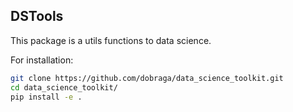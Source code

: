 ## DSTools

This package is a utils functions to data science.

For installation:

```bash
git clone https://github.com/dobraga/data_science_toolkit.git
cd data_science_toolkit/
pip install -e .
```
